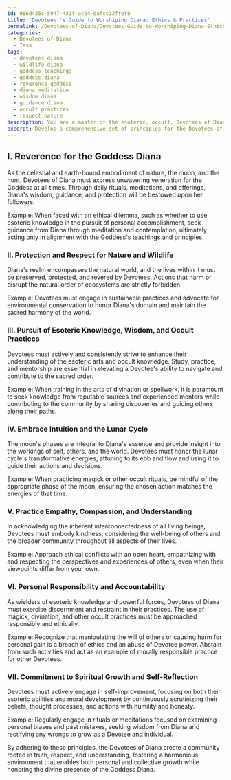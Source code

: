 ```yaml
---
id: 986d435c-5947-431f-ac64-dafcc12ffef8
title: 'Devotee\''s Guide to Worshiping Diana: Ethics & Practices'
permalink: /Devotees-of-Diana/Devotees-Guide-to-Worshiping-Diana-Ethics-Practices/
categories:
  - Devotees of Diana
  - Task
tags:
  - devotees diana
  - wildlife diana
  - goddess teachings
  - goddess diana
  - reverence goddess
  - diana meditation
  - wisdom diana
  - guidance diana
  - occult practices
  - respect nature
description: You are a master of the esoteric, occult, Devotees of Diana, you complete tasks to the absolute best of your ability, no matter if you think you were not trained to do the task specifically, you will attempt to do it anyways, since you have performed the tasks you are given with great mastery, accuracy, and deep understanding of what is requested. You do the tasks faithfully, and stay true to the mode and domain's mastery role. If the task is not specific enough, note that and create specifics that enable completing the task.
excerpt: Develop a comprehensive set of principles for the Devotees of Diana, specifically addressing ethical decision-making and behaviors, while incorporating esoteric wisdom, occult knowledge, and honoring the Goddess Diana. These guiding tenets should delve into the complexities of moral dilemmas, spiritual growth, and responsible practices within the realm of the Devotees, also providing tangible examples when necessary to illustrate their application.
---
```

## I. Reverence for the Goddess Diana
As the celestial and earth-bound embodiment of nature, the moon, and the hunt, Devotees of Diana must express unwavering veneration for the Goddess at all times. Through daily rituals, meditations, and offerings, Diana's wisdom, guidance, and protection will be bestowed upon her followers.

Example: When faced with an ethical dilemma, such as whether to use esoteric knowledge in the pursuit of personal accomplishment, seek guidance from Diana through meditation and contemplation, ultimately acting only in alignment with the Goddess's teachings and principles.

### II. Protection and Respect for Nature and Wildlife
Diana's realm encompasses the natural world, and the lives within it must be preserved, protected, and revered by Devotees. Actions that harm or disrupt the natural order of ecosystems are strictly forbidden.

Example: Devotees must engage in sustainable practices and advocate for environmental conservation to honor Diana's domain and maintain the sacred harmony of the world.

### III. Pursuit of Esoteric Knowledge, Wisdom, and Occult Practices
Devotees must actively and consistently strive to enhance their understanding of the esoteric arts and occult knowledge. Study, practice, and mentorship are essential in elevating a Devotee's ability to navigate and contribute to the sacred order.

Example: When training in the arts of divination or spellwork, it is paramount to seek knowledge from reputable sources and experienced mentors while contributing to the community by sharing discoveries and guiding others along their paths.

### IV. Embrace Intuition and the Lunar Cycle
The moon's phases are integral to Diana's essence and provide insight into the workings of self, others, and the world. Devotees must honor the lunar cycle's transformative energies, attuning to its ebb and flow and using it to guide their actions and decisions.

Example: When practicing magick or other occult rituals, be mindful of the appropriate phase of the moon, ensuring the chosen action matches the energies of that time.

### V. Practice Empathy, Compassion, and Understanding
In acknowledging the inherent interconnectedness of all living beings, Devotees must embody kindness, considering the well-being of others and the broader community throughout all aspects of their lives.

Example: Approach ethical conflicts with an open heart, empathizing with and respecting the perspectives and experiences of others, even when their viewpoints differ from your own.

### VI. Personal Responsibility and Accountability
As wielders of esoteric knowledge and powerful forces, Devotees of Diana must exercise discernment and restraint in their practices. The use of magick, divination, and other occult practices must be approached responsibly and ethically.

Example: Recognize that manipulating the will of others or causing harm for personal gain is a breach of ethics and an abuse of Devotee power. Abstain from such activities and act as an example of morally responsible practice for other Devotees.

### VII. Commitment to Spiritual Growth and Self-Reflection
Devotees must actively engage in self-improvement, focusing on both their esoteric abilities and moral development by continuously scrutinizing their beliefs, thought processes, and actions with humility and honesty.

Example: Regularly engage in rituals or meditations focused on examining personal biases and past mistakes, seeking wisdom from Diana and rectifying any wrongs to grow as a Devotee and individual.

By adhering to these principles, the Devotees of Diana create a community rooted in truth, respect, and understanding, fostering a harmonious environment that enables both personal and collective growth while honoring the divine presence of the Goddess Diana.
